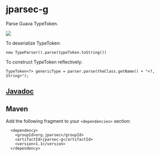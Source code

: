 jparsec-g
=========

Parse Guava TypeToken.

![](https://travis-ci.org/jparsec/jparsec-g.svg?branch=master)

To deserialize TypeToken:

    new TypeParser().parse(typeToken.toString())

To construct TypeToken reflectively:

    TypeToken<?> genericType = parser.parse(theClass.getName() + "<?, String>");

## [Javadoc](http://jparsec.github.io/jparsec-g/apidocs/)

## Maven

Add the following fragment to your `<dependencies>` section:

      <dependency>
        <groupId>org.jparsec</groupId>
        <artifactId>jparsec-g</artifactId>
        <version>1.1</version>
      </dependency>
